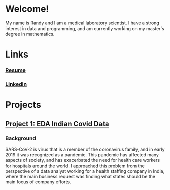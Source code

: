# Welcome!
My name is Randy and I am a medical laboratory scientist. I have a strong interest in data and programming, and am currently working on my master's degree in mathematics. 

# Links
### [Resume](https://github.com/lazyrandy/R.A.-Stoneroad-II---Data-Analytics-Portfolio/blob/main/General%20Resume%20v1.pdf)
### [LinkedIn](https://www.linkedin.com/in/randy-s-86baa0127)

# Projects
## [Project 1: EDA Indian Covid Data](https://github.com/lazyrandy/EDA-Indian-Covid-Data)
### Background
SARS-CoV-2 is virus that is a member of the coronavirus family, and in early 2019 it was recognized as a pandemic. This pandemic has affected many aspects of society, and has exacerbated the need for health care workers for hospitals around the world. I approached this problem from the perspective of a data analyst working for a health staffing company in India, where the main business request was finding what states should be the main focus of company efforts.

